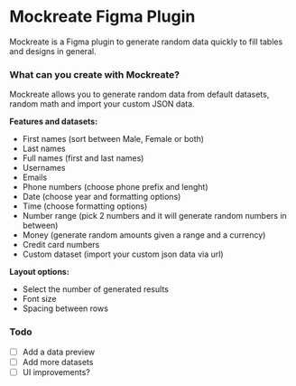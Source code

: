 
# Mockreate Figma Plugin
Mockreate is a Figma plugin to generate random data quickly to fill tables and designs in general.
### What can you create with Mockreate?
Mockreate allows you to generate random data from default datasets, random math and import your custom JSON data.

**Features and datasets:**

- First names (sort between Male, Female or both)
- Last names
 - Full names (first and last names)
- Usernames
- Emails
- Phone numbers (choose phone prefix and lenght)
- Date (choose year and formatting options)
- Time (choose formatting options)
- Number range (pick 2 numbers and it will generate random numbers in between)
- Money (generate random amounts given a range and a currency)
- Credit card numbers
- Custom dataset (import your custom json data via url)

**Layout options:**
- Select the number of generated results
- Font size
- Spacing between rows

### Todo
- [ ] Add a data preview
- [ ] Add more datasets
- [ ] UI improvements?
